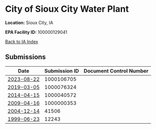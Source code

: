 # City of Sioux City Water Plant

**Location:** Sioux City, IA

**EPA Facility ID:** 100000129041

[Back to IA Index](../../index.md)

## Submissions

| Date | Submission ID | Document Control Number |
|------|--------------|-------------------------|
| [2023-08-22](submissions/1000106705.md) | 1000106705 |  |
| [2019-03-05](submissions/1000076324.md) | 1000076324 |  |
| [2014-04-15](submissions/1000040572.md) | 1000040572 |  |
| [2009-04-16](submissions/1000000353.md) | 1000000353 |  |
| [2004-12-14](submissions/41506.md) | 41506 |  |
| [1999-06-23](submissions/12243.md) | 12243 |  |
